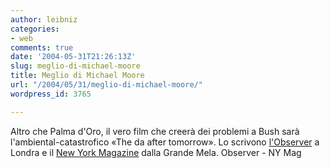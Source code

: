 ```yaml
---
author: leibniz
categories:
- web
comments: true
date: '2004-05-31T21:26:13Z'
slug: meglio-di-michael-moore
title: Meglio di Michael Moore
url: "/2004/05/31/meglio-di-michael-moore/"
wordpress_id: 3765

---
```

Altro che Palma d'Oro, il vero film che creerà dei problemi a Bush sarà l'ambiental-catastrofico «The da after tomorrow». Lo scrivono [l'Observer](https://observer.guardian.co.uk/review/story/0,6903,1227552,00.html) a Londra e il [New York Magazine](https://www.newyorkmetro.com/movies/articles/04/05/thedayaftertomorrow.htm) dalla Grande Mela.
Observer - NY Mag

